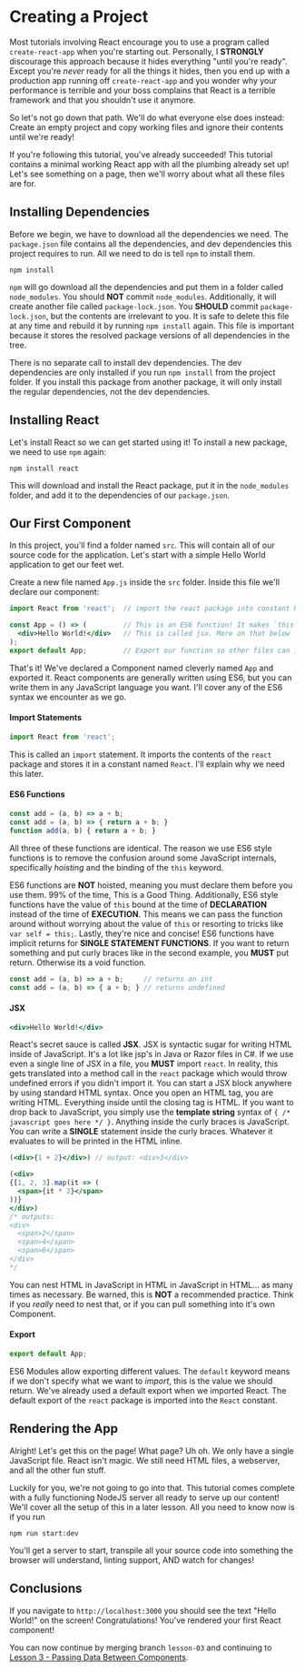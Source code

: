 # Creating a Project

Most tutorials involving React encourage you to use a program called
`create-react-app` when you're starting out. Personally, I **STRONGLY**
discourage this approach because it hides everything "until you're ready".
Except you're _never_ ready for all the things it hides, then you end up with
a production app running off `create-react-app` and you wonder why your
performance is terrible and your boss complains that React is a terrible
framework and that you shouldn't use it anymore.

So let's not go down that path. We'll do what everyone else does instead:
Create an empty project and copy working files and ignore their contents
until we're ready!

If you're following this tutorial, you've already succeeded! This tutorial
contains a minimal working React app with all the plumbing already set up!
Let's see something on a page, then we'll worry about what all these files
are for.

## Installing Dependencies

Before we begin, we have to download all the dependencies we need. The
`package.json` file contains all the dependencies, and dev dependencies this
project requires to run. All we need to do is tell `npm` to install them.

```
npm install
```

`npm` will go download all the dependencies and put them in a folder called
`node_modules`. You should **NOT** commit `node_modules`. Additionally, it
will create another file called `package-lock.json`. You **SHOULD** commit
`package-lock.json`, but the contents are irrelevant to you. It is safe to
delete this file at any time and rebuild it by running `npm install` again.
This file is important because it stores the resolved package versions of all
dependencies in the tree.

There is no separate call to install dev dependencies. The dev dependencies
are only installed if you run `npm install` from the project folder. If you
install this package from another package, it will only install the regular
dependencies, not the dev dependencies.

## Installing React

Let's install React so we can get started using it! To install a new package,
we need to use `npm` again:

```
npm install react
```

This will download and install the React package, put it in the
`node_modules` folder, and add it to the dependencies of our `package.json`.

## Our First Component

In this project, you'll find a folder named `src`. This will contain all of
our source code for the application. Let's start with a simple Hello World
application to get our feet wet.

Create a new file named `App.js` inside the `src` folder. Inside this file
we'll declare our component:

```jsx
import React from 'react';  // import the react package into constant React

const App = () => (         // This is an ES6 function! It makes `this` make sense
  <div>Hello World!</div>   // This is called jsx. More on that below
);
export default App;         // Export our function so other files can import it
```

That's it! We've declared a Component named cleverly named `App` and exported
it. React components are generally written using ES6, but you can write them
in any JavaScript language you want. I'll cover any of the ES6 syntax we
encounter as we go.

#### Import Statements

```jsx
import React from 'react';
```
This is called an `import` statement. It imports the contents of the `react`
package and stores it in a constant named `React`. I'll explain why we need
this later.

#### ES6 Functions

```jsx
const add = (a, b) => a + b;
const add = (a, b) => { return a + b; }
function add(a, b) { return a + b; }
```
All three of these functions are identical. The reason we use ES6 style
functions is to remove the confusion around some JavaScript internals,
specifically _hoisting_ and the binding of the `this` keyword.

ES6 functions are **NOT** hoisted, meaning you must declare them before you
use them. 99% of the time, This is a Good Thing. Additionally, ES6 style
functions have the value of `this` bound at the time of **DECLARATION**
instead of the time of **EXECUTION**. This means we can pass the function
around without worrying about the value of `this` or resorting to tricks like
`var self = this;`. Lastly, they're nice and concise! ES6 functions have
implicit returns for **SINGLE STATEMENT FUNCTIONS**. If you want to return
something and put curly braces like in the second example, you **MUST** put
return. Otherwise its a void function.

```jsx
const add = (a, b) => a + b;     // returns an int
const add = (a, b) => { a + b; } // returns undefined
```

#### JSX

```jsx
<div>Hello World!</div>
```

React's secret sauce is called **JSX**. JSX is syntactic sugar for writing
HTML inside of JavaScript. It's a lot like jsp's in Java or Razor files in
C#. If we use even a single line of JSX in a file, you **MUST** import
`react`. In reality, this gets translated into a method call in the `react`
package which would throw undefined errors if you didn't import it. You can
start a JSX block anywhere by using standard HTML syntax. Once you open an
HTML tag, you are writing HTML. Everything inside until the closing tag is
HTML. If you want to drop back to JavaScript, you simply use the **template
string** syntax of `{ /* javascript goes here */ }`. Anything inside the
curly braces is JavaScript. You can write a **SINGLE** statement inside the
curly braces. Whatever it evaluates to will be printed in the HTML inline.

```jsx
(<div>{1 + 2}</div>) // output: <div>3</div>

(<div>
{[1, 2, 3].map(it => (
  <span>{it * 2}</span>
))}
</div>)
/* outputs:
<div>
  <span>2</span>
  <span>4</span>
  <span>6</span>
</div>
*/
```

You can nest HTML in JavaScript in HTML in JavaScript in HTML... as many
times as necessary. Be warned, this is **NOT** a recommended practice.
Think if you _really_ need to nest that, or if you can pull something
into it's own Component.

#### Export

```jsx
export default App;
```

ES6 Modules allow exporting different values. The `default` keyword means if
we don't specify what we want to _import_, this is the value we should
return. We've already used a default export when we imported React. The
default export of the `react` package is imported into the `React` constant.

## Rendering the App

Alright! Let's get this on the page! What page? Uh oh. We only have a single
JavaScript file. React isn't magic. We still need HTML files, a webserver,
and all the other fun stuff.

Luckily for you, we're not going to go into that. This tutorial comes
complete with a fully functioning NodeJS server all ready to serve up our
content! We'll cover all the setup of this in a later lesson. All you need
to know now is if you run

```
npm run start:dev
```

You'll get a server to start, transpile all your source code into something
the browser will understand, linting support, AND watch for changes!

## Conclusions

If you navigate to `http://localhost:3000` you should see the text "Hello
World!" on the screen! Congratulations! You've rendered your first React
component!

You can now continue by merging branch `lesson-03` and continuing to [Lesson
3 - Passing Data Between Components](03_Passing_Data_Between_Components.md).